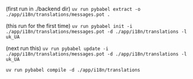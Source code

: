 (first run in ./backend dir)
```uv run pybabel extract -o ./app/i18n/translations/messages.pot .```

(this run for the first time)
```uv run pybabel init -i ./app/i18n/translations/messages.pot -d ./app/i18n/translations -l uk_UA```

(next run this)
```uv run pybabel update -i ./app/i18n/translations/messages.pot -d ./app/i18n/translations -l uk_UA```

```uv run pybabel compile -d ./app/i18n/translations```